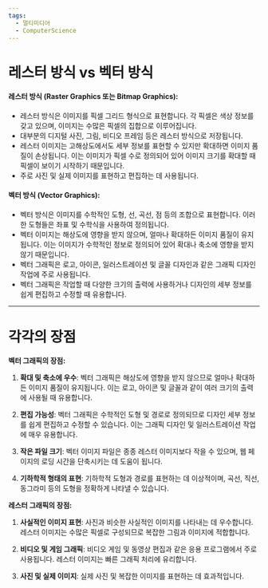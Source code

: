 ```yaml
---
tags:
  - 멀티미디어
  - ComputerScience
---
```

# 레스터 방식 vs 벡터 방식


#### **레스터 방식 (Raster Graphics 또는 Bitmap Graphics):**

- 레스터 방식은 이미지를 픽셀 그리드 형식으로 표현합니다. 각 픽셀은 색상 정보를 갖고 있으며, 이미지는 수많은 픽셀의 집합으로 이루어집니다.
- 대부분의 디지털 사진, 그림, 비디오 프레임 등은 레스터 방식으로 저장됩니다.
- 레스터 이미지는 고해상도에서도 세부 정보를 표현할 수 있지만 확대하면 이미지 품질이 손상됩니다. 이는 이미지가 픽셀 수로 정의되어 있어 이미지 크기를 확대할 때 픽셀이 보이기 시작하기 때문입니다.
- 주로 사진 및 실제 이미지를 표현하고 편집하는 데 사용됩니다.

#### **벡터 방식 (Vector Graphics):**

- 벡터 방식은 이미지를 수학적인 도형, 선, 곡선, 점 등의 조합으로 표현합니다. 이러한 도형들은 좌표 및 수학식을 사용하여 정의됩니다.
- 벡터 이미지는 해상도에 영향을 받지 않으며, 얼마나 확대하든 이미지 품질이 유지됩니다. 이는 이미지가 수학적인 정보로 정의되어 있어 확대나 축소에 영향을 받지 않기 때문입니다.
- 벡터 그래픽은 로고, 아이콘, 일러스트레이션 및 글꼴 디자인과 같은 그래픽 디자인 작업에 주로 사용됩니다.
- 벡터 그래픽은 작업할 때 다양한 크기의 출력에 사용하거나 디자인의 세부 정보를 쉽게 편집하고 수정할 때 유용합니다.


-------------

# 각각의 장점

**벡터 그래픽의 장점:**

1. **확대 및 축소에 우수**: 벡터 그래픽은 해상도에 영향을 받지 않으므로 얼마나 확대하든 이미지 품질이 유지됩니다. 이는 로고, 아이콘 및 글꼴과 같이 여러 크기의 출력에 사용될 때 유용합니다.
    
2. **편집 가능성**: 벡터 그래픽은 수학적인 도형 및 경로로 정의되므로 디자인 세부 정보를 쉽게 편집하고 수정할 수 있습니다. 이는 그래픽 디자인 및 일러스트레이션 작업에 매우 유용합니다.
    
3. **작은 파일 크기**: 벡터 이미지 파일은 종종 레스터 이미지보다 작을 수 있으며, 웹 페이지의 로딩 시간을 단축시키는 데 도움이 됩니다.
    
4. **기하학적 형태의 표현**: 기하학적 도형과 경로를 표현하는 데 이상적이며, 곡선, 직선, 동그라미 등의 도형을 정확하게 나타낼 수 있습니다.
    

**레스터 그래픽의 장점:**

1. **사실적인 이미지 표현**: 사진과 비슷한 사실적인 이미지를 나타내는 데 우수합니다. 레스터 이미지는 수많은 픽셀로 구성되므로 복잡한 그림과 이미지에 적합합니다.
    
2. **비디오 및 게임 그래픽**: 비디오 게임 및 동영상 편집과 같은 응용 프로그램에서 주로 사용됩니다. 레스터 이미지는 빠른 그래픽 처리에 유리합니다.
    
3. **사진 및 실제 이미지**: 실제 사진 및 복잡한 이미지를 표현하는 데 효과적입니다.